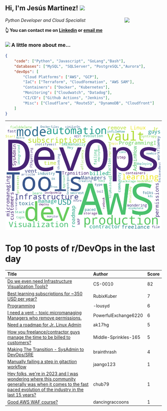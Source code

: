 <!--
**jmartinezl/jmartinezl** is a ✨ _special_ ✨ repository because its `README.md` (this file) appears on your GitHub profile.

Here are some ideas to get you started:

- 🔭 I’m currently working on ...
- 🌱 I’m currently learning ...
- 👯 I’m looking to collaborate on ...
- 🤔 I’m looking for help with ...
- 💬 Ask me about ...
- 📫 How to reach me: ...
- 😄 Pronouns: ...
- ⚡ Fun fact: ...
-->

<h2>Hi, I'm Jesús Martinez! <img src="https://media.giphy.com/media/WUlplcMpOCEmTGBtBW/giphy.gif" width="30"> </h2>
<img align='right' src="https://media.giphy.com/media/NytMLKyiaIh6VH9SPm/giphy.gif" width="120">
<p><em>Python Developer and Cloud Specialist
</em></p>

**👆 You can contact me on [Linkedin](https://www.linkedin.com/in/jes%C3%BAs-martinez-2b7b10104/) or [email me](mailto:jesus.mtz.lorenzo@gmail.com)**

### <img src="https://media.giphy.com/media/VgCDAzcKvsR6OM0uWg/giphy.gif" width="50"> A little more about me...  

```json
{
    "code": ["Python", "Javascript", "GoLang","Bash"],
    "databases": ["MySQL", "SQLServer", "PostgreSQL","Aurora"],
    "devOps": [
        "Cloud Platforms": ["AWS", "GCP"],
        "IaC": ["Terraform", "CloudFormation", "AWS SAM"],
        "Containers": ["Docker", "Kubernetes"],
        "Monitoring": ["Cloudwatch", "Datadog"],
        "CI/CD": ["Github Actions", "Jenkins"],
        "Misc": ["Cloudflare", "Route53", "DynamoDB", "Cloudfront"]
    ]
}
```
---

![Wordcloud](./cloud.png)

# Top 10 posts of r/DevOps in the last day

| Title | Author | Score |
|:---|:---|:---|
| [Do we even need Infrastructure Visualization Tools?](https://www.reddit.com/r/devops/comments/12bor39/do_we_even_need_infrastructure_visualization_tools/) | CS-0010 | 82 |
| [Best learning subscriptions for ~350 USD per year?](https://www.reddit.com/r/devops/comments/12by5t9/best_learning_subscriptions_for_350_usd_per_year/) | RubixKuber | 7 |
| [Programming](https://www.reddit.com/r/devops/comments/12bjm2e/programming/) | -lousyd | 6 |
| [I need a vent - toxic micromanaging Managers who remove permissions.](https://www.reddit.com/r/devops/comments/12cht7g/i_need_a_vent_toxic_micromanaging_managers_who/) | PowerfulExchange6220 | 6 |
| [Need a roadmap for Jr. Linux Admin](https://www.reddit.com/r/devops/comments/12ccrs7/need_a_roadmap_for_jr_linux_admin/) | ak17hg | 5 |
| [How you freelance/contractor guys manage the time to be billed to customers?](https://www.reddit.com/r/devops/comments/12by5m5/how_you_freelancecontractor_guys_manage_the_time/) | Middle-Sprinkles-165 | 5 |
| [Making The Transition - SysAdmin to DevOps/SRE](https://www.reddit.com/r/devops/comments/12boxd3/making_the_transition_sysadmin_to_devopssre/) | brainthrash | 4 |
| [Manually failing a step in gitaction workflow](https://www.reddit.com/r/devops/comments/12cguex/manually_failing_a_step_in_gitaction_workflow/) | jaango123 | 1 |
| [Hey folks, we're in 2023 and I was wondering where this community generally was when it comes to the fast paced evolution of the industry in the last 15 years?](https://www.reddit.com/r/devops/comments/12cgdct/hey_folks_were_in_2023_and_i_was_wondering_where/) | chub79 | 1 |
| [Good AWS WAF course?](https://www.reddit.com/r/devops/comments/12cf1g4/good_aws_waf_course/) | dancingraccoons | 1 |
